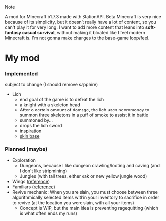 >[!NOTE]
>A mod for Minecraft b1.7.3 made with StationAPI. Beta Minecraft is very nice because of its simplicity, but it doesn't really have a lot of content, so you can't play it for very long. I want to add more content that leans into **soft-fantasy casual survival**, without making it bloated like I feel modern Minecraft is. I'm not gonna make changes to the base-game loop/feel.

# My mod

### Implemented

subject to change (I should remove sapphire)

- Lich
  - end goal of the game is to defeat the lich
  - a knight with a skeleton head
  - After a certain amount of damage, the lich uses necromancy to summon three skeletons in a puff of smoke to assist it in battle
  - summoned by...
  - drops the lich sword
  - [inspiration](https://the-grimoire-of-gaia.fandom.com/wiki/Bone_Knight)
  - [skin base](https://namemc.com/skin/adcc6eab0088f51e)

### Planned (maybe)

- Exploration
  - Dungeons, because I like dungeon crawling/looting and caving (and I don't like stripmining)
  - Jungles (with tall trees, either oak or new yellow jungle wood)
- Wings ([reference](https://www.curseforge.com/minecraft/mc-mods/simple-flight))
- Familiars ([reference](https://www.curseforge.com/minecraft/mc-mods/touhou-little-maid))
- Revive mechanic: When you are slain, you must choose between three algorithmically selected items within your inventory to sacrifice in order to revive (at the location you were slain, with all your items)
  - Concept is WIP, but the main idea is preventing ragequitting (which is what often ends my runs)
